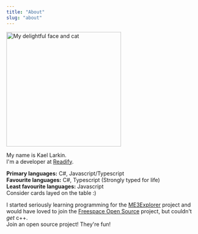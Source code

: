 ```yaml
---
title: "About"
slug: "about"
---
```


<img class="about-pic" src="/img/About/Headshot.jpg" alt="My delightful face and cat" width="300"/>

My name is Kael Larkin.  
I'm a developer at [Readify](https://readify.net).  

**Primary languages:** C#, Javascript/Typescript  
**Favourite languages:** C#, Typescript (Strongly typed for life)  
**Least favourite languages:** Javascript  
Consider cards layed on the table :)  

I started seriously learning programming for the [ME3Explorer](https://github.com/ME3Explorer/ME3Explorer) project and would have loved to join the [Freespace Open Source](http://scp.indiegames.us/) project, but couldn't *get* c++.  
Join an open source project! They're fun!